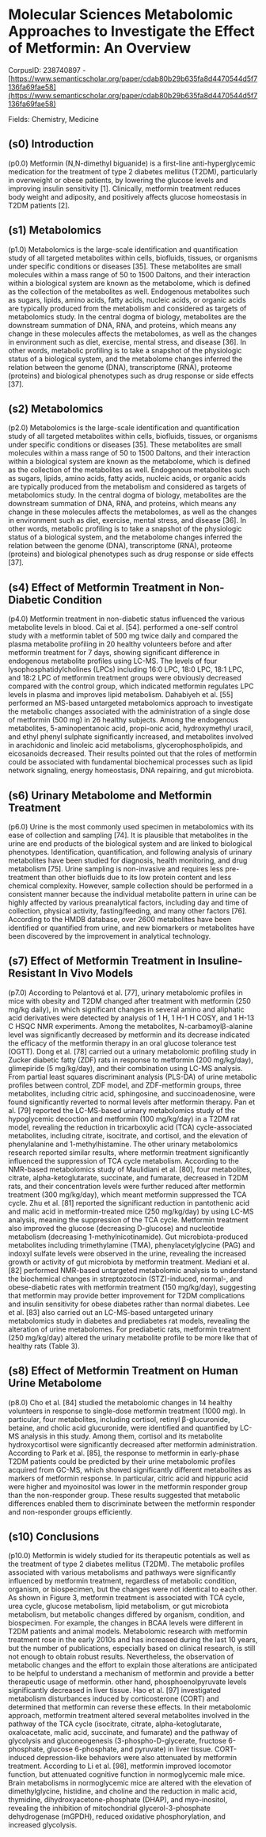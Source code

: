 # Molecular Sciences Metabolomic Approaches to Investigate the Effect of Metformin: An Overview

CorpusID: 238740897 - [https://www.semanticscholar.org/paper/cdab80b29b635fa8d4470544d5f7136fa69fae58](https://www.semanticscholar.org/paper/cdab80b29b635fa8d4470544d5f7136fa69fae58)

Fields: Chemistry, Medicine

## (s0) Introduction
(p0.0) Metformin (N,N-dimethyl biguanide) is a first-line anti-hyperglycemic medication for the treatment of type 2 diabetes mellitus (T2DM), particularly in overweight or obese patients, by lowering the glucose levels and improving insulin sensitivity [1]. Clinically, metformin treatment reduces body weight and adiposity, and positively affects glucose homeostasis in T2DM patients [2].
## (s1) Metabolomics
(p1.0) Metabolomics is the large-scale identification and quantification study of all targeted metabolites within cells, biofluids, tissues, or organisms under specific conditions or diseases [35]. These metabolites are small molecules within a mass range of 50 to 1500 Daltons, and their interaction within a biological system are known as the metabolome, which is defined as the collection of the metabolites as well. Endogenous metabolites such as sugars, lipids, amino acids, fatty acids, nucleic acids, or organic acids are typically produced from the metabolism and considered as targets of metabolomics study. In the central dogma of biology, metabolites are the downstream summation of DNA, RNA, and proteins, which means any change in these molecules affects the metabolomes, as well as the changes in environment such as diet, exercise, mental stress, and disease [36]. In other words, metabolic profiling is to take a snapshot of the physiologic status of a biological system, and the metabolome changes inferred the relation between the genome (DNA), transcriptome (RNA), proteome (proteins) and biological phenotypes such as drug response or side effects [37].
## (s2) Metabolomics
(p2.0) Metabolomics is the large-scale identification and quantification study of all targeted metabolites within cells, biofluids, tissues, or organisms under specific conditions or diseases [35]. These metabolites are small molecules within a mass range of 50 to 1500 Daltons, and their interaction within a biological system are known as the metabolome, which is defined as the collection of the metabolites as well. Endogenous metabolites such as sugars, lipids, amino acids, fatty acids, nucleic acids, or organic acids are typically produced from the metabolism and considered as targets of metabolomics study. In the central dogma of biology, metabolites are the downstream summation of DNA, RNA, and proteins, which means any change in these molecules affects the metabolomes, as well as the changes in environment such as diet, exercise, mental stress, and disease [36]. In other words, metabolic profiling is to take a snapshot of the physiologic status of a biological system, and the metabolome changes inferred the relation between the genome (DNA), transcriptome (RNA), proteome (proteins) and biological phenotypes such as drug response or side effects [37].
## (s4) Effect of Metformin Treatment in Non-Diabetic Condition
(p4.0) Metformin treatment in non-diabetic status influenced the various metabolite levels in blood. Cai et al. [54]. performed a one-self control study with a metformin tablet of 500 mg twice daily and compared the plasma metabolite profiling in 20 healthy volunteers before and after metformin treatment for 7 days, showing significant difference in endogenous metabolite profiles using LC-MS. The levels of four lysophosphatidylcholines (LPCs) including 16:0 LPC, 18:0 LPC, 18:1 LPC, and 18:2 LPC of metformin treatment groups were obviously decreased compared with the control group, which indicated metformin regulates LPC levels in plasma and improves lipid metabolism. Dahabiyeh et al. [55] performed an MS-based untargeted metabolomics approach to investigate the metabolic changes associated with the administration of a single dose of metformin (500 mg) in 26 healthy subjects. Among the endogenous metabolites, 5-aminopentanoic acid, propi-onic acid, hydroxymethyl uracil, and ethyl phenyl sulphate significantly increased, and metabolites involved in arachidonic and linoleic acid metabolisms, glycerophospholipids, and eicosanoids decreased. Their results pointed out that the roles of metformin could be associated with fundamental biochemical processes such as lipid network signaling, energy homeostasis, DNA repairing, and gut microbiota.
## (s6) Urinary Metabolome and Metformin Treatment
(p6.0) Urine is the most commonly used specimen in metabolomics with its ease of collection and sampling [74]. It is plausible that metabolites in the urine are end products of the biological system and are linked to biological phenotypes. Identification, quantification, and following analysis of urinary metabolites have been studied for diagnosis, health monitoring, and drug metabolism [75]. Urine sampling is non-invasive and requires less pre-treatment than other biofluids due to its low protein content and less chemical complexity. However, sample collection should be performed in a consistent manner because the individual metabolite pattern in urine can be highly affected by various preanalytical factors, including day and time of collection, physical activity, fasting/feeding, and many other factors [76]. According to the HMDB database, over 2600 metabolites have been identified or quantified from urine, and new biomarkers or metabolites have been discovered by the improvement in analytical technology.
## (s7) Effect of Metformin Treatment in Insuline-Resistant In Vivo Models
(p7.0) According to Pelantová et al. [77], urinary metabolomic profiles in mice with obesity and T2DM changed after treatment with metformin (250 mg/kg daily), in which significant changes in several amino and aliphatic acid derivatives were detected by analysis of 1 H, 1 H-1 H COSY, and 1 H-13 C HSQC NMR experiments. Among the metabolites, N-carbamoylβ-alanine level was significantly decreased by metformin and its decrease indicated the efficacy of the metformin therapy in an oral glucose tolerance test (OGTT). Dong et al. [78] carried out a urinary metabolomic profiling study in Zucker diabetic fatty (ZDF) rats in response to metformin (200 mg/kg/day), glimepiride (5 mg/kg/day), and their combination using LC-MS analysis. From partial least squares discriminant analysis (PLS-DA) of urine metabolic profiles between control, ZDF model, and ZDF-metformin groups, three metabolites, including citric acid, sphingosine, and succinoadenosine, were found significantly reverted to normal levels after metformin therapy. Pan et al. [79] reported the LC-MS-based urinary metabolomics study of the hypoglycemic decoction and metformin (100 mg/kg/day) in a T2DM rat model, revealing the reduction in tricarboxylic acid (TCA) cycle-associated metabolites, including citrate, isocitrate, and cortisol, and the elevation of phenylalanine and 1-methylhistamine. The other urinary metabolomics research reported similar results, where metformin treatment significantly influenced the suppression of TCA cycle metabolism. According to the NMR-based metabolomics study of Maulidiani et al. [80], four metabolites, citrate, alpha-ketoglutarate, succinate, and fumarate, decreased in T2DM rats, and their concentration levels were further reduced after metformin treatment (300 mg/kg/day), which meant metformin suppressed the TCA cycle. Zhu et al. [81] reported the significant reduction in pantothenic acid and malic acid in metformin-treated mice (250 mg/kg/day) by using LC-MS analysis, meaning the suppression of the TCA cycle. Metformin treatment also improved the glucose (decreasing D-glucose) and nucleotide metabolism (decreasing 1-methylnicotinamide). Gut microbiota-produced metabolites including trimethylamine (TMA), phenylacetylglycine (PAG) and indoxyl sulfate levels were observed in the urine, revealing the increased growth or activity of gut microbiota by metformin treatment. Mediani et al. [82] performed NMR-based untargeted metabolomic analysis to understand the biochemical changes in streptozotocin (STZ)-induced, normal-, and obese-diabetic rates with metformin treatment (150 mg/kg/day), suggesting that metformin may provide better improvement for T2DM complications and insulin sensitivity for obese diabetes rather than normal diabetes. Lee et al. [83] also carried out an LC-MS-based untargeted urinary metabolomics study in diabetes and prediabetes rat models, revealing the alteration of urine metabolomes. For prediabetic rats, metformin treatment (250 mg/kg/day) altered the urinary metabolite profile to be more like that of healthy rats (Table 3). 
## (s8) Effect of Metformin Treatment on Human Urine Metabolome
(p8.0) Cho et al. [84] studied the metabolomic changes in 14 healthy volunteers in response to single-dose metformin treatment (1000 mg). In particular, four metabolites, including cortisol, retinyl β-glucuronide, betaine, and cholic acid glucuronide, were identified and quantified by LC-MS analysis in this study. Among them, cortisol and its metabolite hydroxycortisol were significantly decreased after metformin administration. According to Park et al. [85], the response to metformin in early-phase T2DM patients could be predicted by their urine metabolomic profiles acquired from GC-MS, which showed significantly different metabolites as markers of metformin response. In particular, citric acid and hippuric acid were higher and myoinositol was lower in the metformin responder group than the non-responder group. These results suggested that metabolic differences enabled them to discriminate between the metformin responder and non-responder groups efficiently.
## (s10) Conclusions
(p10.0) Metformin is widely studied for its therapeutic potentials as well as the treatment of type 2 diabetes mellitus (T2DM). The metabolic profiles associated with various metabolisms and pathways were significantly influenced by metformin treatment, regardless of metabolic condition, organism, or biospecimen, but the changes were not identical to each other. As shown in Figure 3, metformin treatment is associated with TCA cycle, urea cycle, glucose metabolism, lipid metabolism, or gut microbiota metabolism, but metabolic changes differed by organism, condition, and biospecimen. For example, the changes in BCAA levels were different in T2DM patients and animal models. Metabolomic research with metformin treatment rose in the early 2010s and has increased during the last 10 years, but the number of publications, especially based on clinical research, is still not enough to obtain robust results. Nevertheless, the observation of metabolic changes and the effort to explain those alterations are anticipated to be helpful to understand a mechanism of metformin and provide a better therapeutic usage of metformin. other hand, phosphoenolpyruvate levels significantly decreased in liver tissue. Hao et al. [97] investigated metabolism disturbances induced by corticosterone (CORT) and determined that metformin can reverse these effects. In their metabolomic approach, metformin treatment altered several metabolites involved in the pathway of the TCA cycle (isocitrate, citrate, alpha-ketoglutarate, oxaloacetate, malic acid, succinate, and fumarate) and the pathway of glycolysis and gluconeogenesis (3-phospho-D-glycerate, fructose 6-phosphate, glucose 6-phosphate, and pyruvate) in liver tissue. CORT-induced depression-like behaviors were also attenuated by metformin treatment. According to Li et al. [98], metformin improved locomotor function, but attenuated cognitive function in normoglycemic male mice. Brain metabolisms in normoglycemic mice are altered with the elevation of dimethylglycine, histidine, and choline and the reduction in malic acid, thymidine, dihydroxyacetone-phosphate (DHAP), and myo-inositol, revealing the inhibition of mitochondrial glycerol-3-phosphate dehydrogenase (mGPDH), reduced oxidative phosphorylation, and increased glycolysis.
